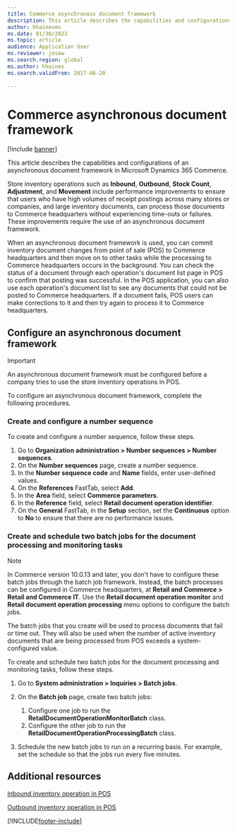 ```yaml
---
title: Commerce asynchronous document framework
description: This article describes the capabilities and configurations of an asynchronous document framework in Microsoft Dynamics 365 Commerce.
author: hhainesms
ms.date: 01/30/2023
ms.topic: article
audience: Application User
ms.reviewer: josaw
ms.search.region: global
ms.author: hhaines
ms.search.validFrom: 2017-06-20
 
---
```


# Commerce asynchronous document framework

[!include [banner](includes/banner.md)]

This article describes the capabilities and configurations of an asynchronous document framework in Microsoft Dynamics 365 Commerce.

Store inventory operations such as **Inbound**, **Outbound**, **Stock Count**, **Adjustment**, and **Movement** include performance improvements to ensure that users who have high volumes of receipt postings across many stores or companies, and large inventory documents, can process those documents to Commerce headquarters without experiencing time-outs or failures. These improvements require the use of an asynchronous document framework.

When an asynchronous document framework is used, you can commit inventory document changes from point of sale (POS) to Commerce headquarters and then move on to other tasks while the processing to Commerce headquarters occurs in the background. You can check the status of a document through each operation's document list page in POS to confirm that posting was successful. In the POS application, you can also use each operation's document list to see any documents that could not be posted to Commerce headquarters. If a document fails, POS users can make corrections to it and then try again to process it to Commerce headquarters.

## Configure an asynchronous document framework

> [!IMPORTANT]
> An asynchronous document framework must be configured before a company tries to use the store inventory operations in POS.

To configure an asynchronous document framework, complete the following procedures.

### Create and configure a number sequence

To create and configure a number sequence, follow these steps.

1. Go to **Organization administration \> Number sequences \> Number sequences**.
1. On the **Number sequences** page, create a number sequence.
1. In the **Number sequence code** and **Name** fields, enter user-defined values.
1. On the **References** FastTab, select **Add**.
1. In the **Area** field, select **Commerce parameters**.
1. In the **Reference** field, select **Retail document operation identifier**.
1. On the **General** FastTab, in the **Setup** section, set the **Continuous** option to **No** to ensure that there are no performance issues.

### Create and schedule two batch jobs for the document processing and monitoring tasks

> [!NOTE]
> In Commerce version 10.0.13 and later, you don't have to configure these batch jobs through the batch job framework. Instead, the batch processes can be configured in Commerce headquarters, at **Retail and Commerce \> Retail and Commerce IT**. Use the **Retail document operation monitor** and **Retail document operation processing** menu options to configure the batch jobs.

The batch jobs that you create will be used to process documents that fail or time out. They will also be used when the number of active inventory documents that are being processed from POS exceeds a system-configured value.

To create and schedule two batch jobs for the document processing and monitoring tasks, follow these steps.

1. Go to **System administration \> Inquiries \> Batch jobs**.
1. On the **Batch job** page, create two batch jobs:

    1. Configure one job to run the **RetailDocumentOperationMonitorBatch** class.
    1. Configure the other job to run the **RetailDocumentOperationProcessingBatch** class.

1. Schedule the new batch jobs to run on a recurring basis. For example, set the schedule so that the jobs run every five minutes.

## Additional resources

[Inbound inventory operation in POS](pos-inbound-inventory-operation.md)

[Outbound inventory operation in POS](pos-outbound-inventory-operation.md)

[!INCLUDE[footer-include](../includes/footer-banner.md)]
